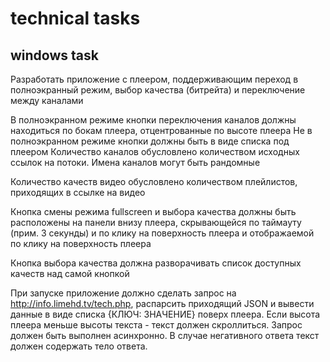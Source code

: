 # technical tasks

## windows task

Разработать приложение с плеером, поддерживающим переход в полноэкранный режим, выбор качества (битрейта) и переключение между каналами 

В полноэкранном режиме кнопки переключения каналов должны находиться по бокам плеера, отцентрованные по высоте плеера
Не в полноэкранном режиме кнопки должны быть в виде списка под плеером
Количество каналов обусловлено количеством исходных ссылок на потоки. Имена каналов могут быть рандомные

Количество качеств видео обусловлено количеством плейлистов, приходящих в ссылке на видео

Кнопка смены режима fullscreen и выбора качества должны быть расположены на панели внизу плеера, скрывающейся по таймауту (прим. 3 секунды) и по клику на поверхность плеера и отображаемой по клику на поверхность плеера

Кнопка выбора качества должна разворачивать список доступных качеств над самой кнопкой

При запуске приложение должно сделать запрос на http://info.limehd.tv/tech.php, распарсить приходящий JSON и вывести данные в виде списка {КЛЮЧ: ЗНАЧЕНИЕ} поверх плеера. Если высота плеера меньше высоты текста - текст должен скроллиться. Запрос должен быть выполнен асинхронно. В случае негативного ответа текст должен содержать тело ответа.
